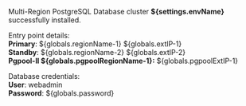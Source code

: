 Multi-Region PostgreSQL Database cluster **${settings.envName}** successfully installed.

Entry point details:    
**Primary**: ${globals.regionName-1} ${globals.extIP-1}   
**Standby**: ${globals.regionName-2} ${globals.extIP-2}    
**Pgpool-II ${globals.pgpoolRegionName-1}:** ${globals.pgpoolExtIP-1}    

Database credentials:   
**User**: webadmin    
**Password**: ${globals.password}  
